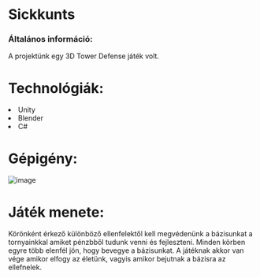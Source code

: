 # Sickkunts
 
<h3>Általános információ:</h3>
<p>A projektünk egy 3D Tower Defense játék volt.</p>

# Technológiák:

<li>Unity</li>
<li>Blender</li>
<li>C#</li>

# Gépigény:

![image](https://user-images.githubusercontent.com/82156507/167527890-b240ace9-6af3-40ec-a7ec-6340ee5e02c7.png)

# Játék menete:
<p>Körönként érkező különböző ellenfelektől kell megvédenünk a bázisunkat a tornyainkkal amiket pénzbből tudunk venni és fejleszteni.
Minden körben egyre több elenfél jön, hogy bevegye a bázisunkat. A játéknak akkor van vége amikor elfogy az életünk, vagyis amikor bejutnak a bázisra az ellefnelek.</p>


